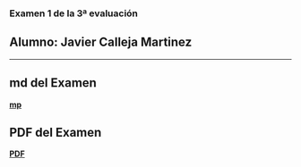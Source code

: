 ### Examen 1 de la 3ª evaluación

## Alumno: Javier Calleja Martinez

---

## md del Examen

[**mp**](examen.md)

## PDF del Examen

[**PDF**](examen.pdf)